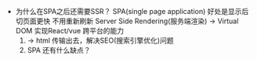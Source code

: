 - 为什么在SPA之后还需要SSR？
  SPA(single page application) 好处是显示后 切页面更快 不用重新刷新
  Server Side Rendering(服务端渲染) -> Virtual DOM 
  实现React/vue 跨平台的能力
  1. -> html 传输出去，解决SEO(搜索引擎优化)问题
  2. SPA 还有什么缺点？